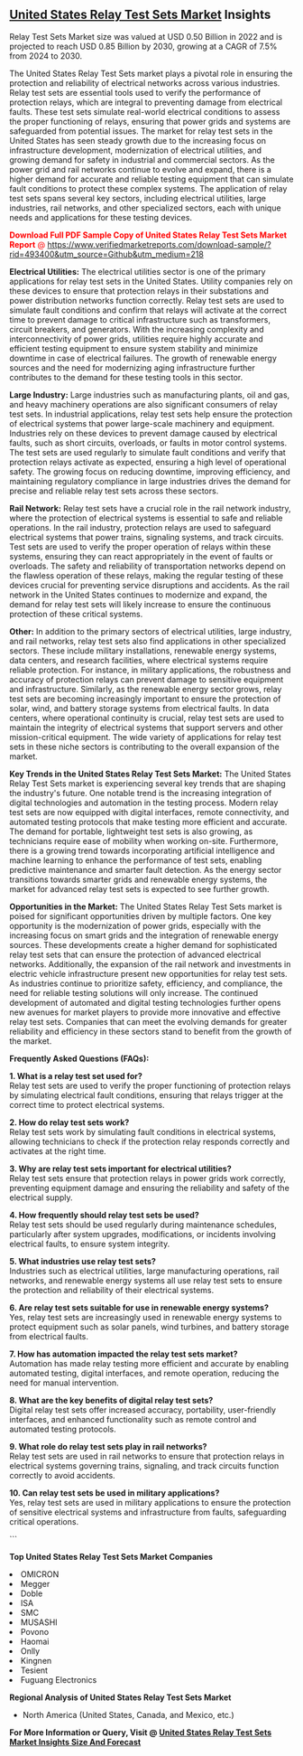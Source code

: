 <h2><a href="https://www.verifiedmarketreports.com/download-sample/?rid=493400&amp;utm_source=Github&amp;utm_medium=218" target="_blank">United States Relay Test Sets Market</a> Insights</h2><p>Relay Test Sets Market size was valued at USD 0.50 Billion in 2022 and is projected to reach USD 0.85 Billion by 2030, growing at a CAGR of 7.5% from 2024 to 2030.</p><p> <p>The United States Relay Test Sets market plays a pivotal role in ensuring the protection and reliability of electrical networks across various industries. Relay test sets are essential tools used to verify the performance of protection relays, which are integral to preventing damage from electrical faults. These test sets simulate real-world electrical conditions to assess the proper functioning of relays, ensuring that power grids and systems are safeguarded from potential issues. The market for relay test sets in the United States has seen steady growth due to the increasing focus on infrastructure development, modernization of electrical utilities, and growing demand for safety in industrial and commercial sectors. As the power grid and rail networks continue to evolve and expand, there is a higher demand for accurate and reliable testing equipment that can simulate fault conditions to protect these complex systems. The application of relay test sets spans several key sectors, including electrical utilities, large industries, rail networks, and other specialized sectors, each with unique needs and applications for these testing devices. <p><span class=""><span style="color: #ff0000;"><strong>Download Full PDF Sample Copy of United States Relay Test Sets Market Report</strong> @ </span><a href="https://www.verifiedmarketreports.com/download-sample/?rid=493400&amp;utm_source=Github&amp;utm_medium=218" target="_blank">https://www.verifiedmarketreports.com/download-sample/?rid=493400&amp;utm_source=Github&amp;utm_medium=218</a></span></p></p> <p><strong>Electrical Utilities:</strong> The electrical utilities sector is one of the primary applications for relay test sets in the United States. Utility companies rely on these devices to ensure that protection relays in their substations and power distribution networks function correctly. Relay test sets are used to simulate fault conditions and confirm that relays will activate at the correct time to prevent damage to critical infrastructure such as transformers, circuit breakers, and generators. With the increasing complexity and interconnectivity of power grids, utilities require highly accurate and efficient testing equipment to ensure system stability and minimize downtime in case of electrical failures. The growth of renewable energy sources and the need for modernizing aging infrastructure further contributes to the demand for these testing tools in this sector. <p><strong>Large Industry:</strong> Large industries such as manufacturing plants, oil and gas, and heavy machinery operations are also significant consumers of relay test sets. In industrial applications, relay test sets help ensure the protection of electrical systems that power large-scale machinery and equipment. Industries rely on these devices to prevent damage caused by electrical faults, such as short circuits, overloads, or faults in motor control systems. The test sets are used regularly to simulate fault conditions and verify that protection relays activate as expected, ensuring a high level of operational safety. The growing focus on reducing downtime, improving efficiency, and maintaining regulatory compliance in large industries drives the demand for precise and reliable relay test sets across these sectors. <p><strong>Rail Network:</strong> Relay test sets have a crucial role in the rail network industry, where the protection of electrical systems is essential to safe and reliable operations. In the rail industry, protection relays are used to safeguard electrical systems that power trains, signaling systems, and track circuits. Test sets are used to verify the proper operation of relays within these systems, ensuring they can react appropriately in the event of faults or overloads. The safety and reliability of transportation networks depend on the flawless operation of these relays, making the regular testing of these devices crucial for preventing service disruptions and accidents. As the rail network in the United States continues to modernize and expand, the demand for relay test sets will likely increase to ensure the continuous protection of these critical systems. <p><strong>Other:</strong> In addition to the primary sectors of electrical utilities, large industry, and rail networks, relay test sets also find applications in other specialized sectors. These include military installations, renewable energy systems, data centers, and research facilities, where electrical systems require reliable protection. For instance, in military applications, the robustness and accuracy of protection relays can prevent damage to sensitive equipment and infrastructure. Similarly, as the renewable energy sector grows, relay test sets are becoming increasingly important to ensure the protection of solar, wind, and battery storage systems from electrical faults. In data centers, where operational continuity is crucial, relay test sets are used to maintain the integrity of electrical systems that support servers and other mission-critical equipment. The wide variety of applications for relay test sets in these niche sectors is contributing to the overall expansion of the market. <p><strong>Key Trends in the United States Relay Test Sets Market:</strong> The United States Relay Test Sets market is experiencing several key trends that are shaping the industry's future. One notable trend is the increasing integration of digital technologies and automation in the testing process. Modern relay test sets are now equipped with digital interfaces, remote connectivity, and automated testing protocols that make testing more efficient and accurate. The demand for portable, lightweight test sets is also growing, as technicians require ease of mobility when working on-site. Furthermore, there is a growing trend towards incorporating artificial intelligence and machine learning to enhance the performance of test sets, enabling predictive maintenance and smarter fault detection. As the energy sector transitions towards smarter grids and renewable energy systems, the market for advanced relay test sets is expected to see further growth. <p><strong>Opportunities in the Market:</strong> The United States Relay Test Sets market is poised for significant opportunities driven by multiple factors. One key opportunity is the modernization of power grids, especially with the increasing focus on smart grids and the integration of renewable energy sources. These developments create a higher demand for sophisticated relay test sets that can ensure the protection of advanced electrical networks. Additionally, the expansion of the rail network and investments in electric vehicle infrastructure present new opportunities for relay test sets. As industries continue to prioritize safety, efficiency, and compliance, the need for reliable testing solutions will only increase. The continued development of automated and digital testing technologies further opens new avenues for market players to provide more innovative and effective relay test sets. Companies that can meet the evolving demands for greater reliability and efficiency in these sectors stand to benefit from the growth of the market. <p><strong>Frequently Asked Questions (FAQs):</strong></p> <p><strong>1. What is a relay test set used for?</strong><br>Relay test sets are used to verify the proper functioning of protection relays by simulating electrical fault conditions, ensuring that relays trigger at the correct time to protect electrical systems.</p> <p><strong>2. How do relay test sets work?</strong><br>Relay test sets work by simulating fault conditions in electrical systems, allowing technicians to check if the protection relay responds correctly and activates at the right time.</p> <p><strong>3. Why are relay test sets important for electrical utilities?</strong><br>Relay test sets ensure that protection relays in power grids work correctly, preventing equipment damage and ensuring the reliability and safety of the electrical supply.</p> <p><strong>4. How frequently should relay test sets be used?</strong><br>Relay test sets should be used regularly during maintenance schedules, particularly after system upgrades, modifications, or incidents involving electrical faults, to ensure system integrity.</p> <p><strong>5. What industries use relay test sets?</strong><br>Industries such as electrical utilities, large manufacturing operations, rail networks, and renewable energy systems all use relay test sets to ensure the protection and reliability of their electrical systems.</p> <p><strong>6. Are relay test sets suitable for use in renewable energy systems?</strong><br>Yes, relay test sets are increasingly used in renewable energy systems to protect equipment such as solar panels, wind turbines, and battery storage from electrical faults.</p> <p><strong>7. How has automation impacted the relay test sets market?</strong><br>Automation has made relay testing more efficient and accurate by enabling automated testing, digital interfaces, and remote operation, reducing the need for manual intervention.</p> <p><strong>8. What are the key benefits of digital relay test sets?</strong><br>Digital relay test sets offer increased accuracy, portability, user-friendly interfaces, and enhanced functionality such as remote control and automated testing protocols.</p> <p><strong>9. What role do relay test sets play in rail networks?</strong><br>Relay test sets are used in rail networks to ensure that protection relays in electrical systems governing trains, signaling, and track circuits function correctly to avoid accidents.</p> <p><strong>10. Can relay test sets be used in military applications?</strong><br>Yes, relay test sets are used in military applications to ensure the protection of sensitive electrical systems and infrastructure from faults, safeguarding critical operations.</p> ```</p><p><strong>Top United States Relay Test Sets Market Companies</strong></p><div data-test-id=""><p><li>OMICRON</li><li> Megger</li><li> Doble</li><li> ISA</li><li> SMC</li><li> MUSASHI</li><li> Povono</li><li> Haomai</li><li> Onlly</li><li> Kingnen</li><li> Tesient</li><li> Fuguang Electronics</li></p><div><strong>Regional Analysis of&nbsp;United States Relay Test Sets Market</strong></div><ul><li dir="ltr"><p dir="ltr">North America&nbsp;(United States, Canada, and Mexico, etc.)</p></li></ul><p><strong>For More Information or Query, Visit @&nbsp;</strong><strong><a href="https://www.verifiedmarketreports.com/product/relay-test-sets-market-size-and-forecast/?utm_source=Github&amp;utm_medium=218" target="_blank">United States Relay Test Sets Market Insights Size And Forecast</a></strong></p></div>

